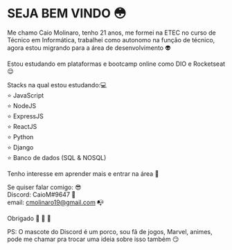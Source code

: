 # SEJA BEM VINDO :flushed:

Me chamo Caio Molinaro, tenho 21 anos, me formei na ETEC no curso de Técnico em Informática, trabalhei como autonomo na função de técnico, agora estou migrando para a área de desenvolvimento :alien:

Estou estudando em plataformas e bootcamp online como DIO e Rocketseat :relieved:

Stacks na qual estou estudando::computer:    
:star: JavaScript  
:star: NodeJS  
:star: ExpressJS   
:star: ReactJS  
:star: Python  
:star: Django  
:star: Banco de dados (SQL & NOSQL)  

Tenho interesse em aprender mais e entrar na área :boy:

Se quiser falar comigo: :sunglasses:  
Discord: CaioM#9647 :pig:  
email: cmolinaro19@gmail.com :mailbox_with_no_mail: 

Obrigado :wave: :facepunch: :open_hands:



PS: O mascote do Discord é um porco, sou fã de jogos, Marvel, animes, pode me chamar pra trocar uma ideia sobre isso também :smirk:
